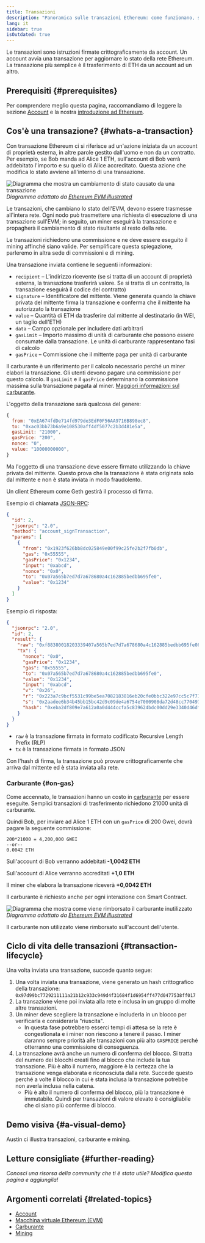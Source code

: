 ```yaml
---
title: Transazioni
description: "Panoramica sulle transazioni Ethereum: come funzionano, struttura dati e come inviarle tramite un'applicazione."
lang: it
sidebar: true
isOutdated: true
---
```


Le transazioni sono istruzioni firmate crittograficamente da account. Un account avvia una transazione per aggiornare lo stato della rete Ethereum. La transazione più semplice è il trasferimento di ETH da un account ad un altro.

## Prerequisiti {#prerequisites}

Per comprendere meglio questa pagina, raccomandiamo di leggere la sezione [Account](/developers/docs/accounts/) e la nostra [introduzione ad Ethereum](/developers/docs/intro-to-ethereum/).

## Cos'è una transazione? {#whats-a-transaction}

Con transazione Ethereum ci si riferisce ad un'azione iniziata da un account di proprietà esterna, in altre parole gestito dall'uomo e non da un contratto. Per esempio, se Bob manda ad Alice 1 ETH, sull'account di Bob verrà addebitato l'importo e su quello di Alice accreditato. Questa azione che modifica lo stato avviene all'interno di una transazione.

![Diagramma che mostra un cambiamento di stato causato da una transazione](../../../../../developers/docs/transactions/tx.png) _Diagramma adattato da [Ethereum EVM illustrated](https://takenobu-hs.github.io/downloads/ethereum_evm_illustrated.pdf)_

Le transazioni, che cambiano lo stato dell'EVM, devono essere trasmesse all'intera rete. Ogni nodo può trasmettere una richiesta di esecuzione di una transazione sull'EVM; in seguito, un miner eseguirà la transazione e propagherà il cambiamento di stato risultante al resto della rete.

Le transazioni richiedono una commissione e ne deve essere eseguito il mining affinché siano valide. Per semplificare questa spiegazione, parleremo in altra sede di commissioni e di mining.

Una transazione inviata contiene le seguenti informazioni:

- `recipient` – L'indirizzo ricevente (se si tratta di un account di proprietà esterna, la transazione trasferirà valore. Se si tratta di un contratto, la transazione eseguirà il codice del contratto)
- `signature` – Identificatore del mittente. Viene generata quando la chiave privata del mittente firma la transazione e conferma che il mittente ha autorizzato la transazione
- `value` – Quantità di ETH da trasferire dal mittente al destinatario (in WEI, un taglio dell'ETH)
- `data` – Campo opzionale per includere dati arbitrari
- `gasLimit` – Importo massimo di unità di carburante che possono essere consumate dalla transazione. Le unità di carburante rappresentano fasi di calcolo
- `gasPrice` – Commissione che il mittente paga per unità di carburante

Il carburante è un riferimento per il calcolo necessario perché un miner elabori la transazione. Gli utenti devono pagare una commissione per questo calcolo. Il `gasLimit` e il `gasPrice` determinano la commissione massima sulla transazione pagata al miner. [Maggiori informazioni sul carburante](/developers/docs/gas/).

L'oggetto della transazione sarà qualcosa del genere:

```js
{
  from: "0xEA674fdDe714fd979de3EdF0F56AA9716B898ec8",
  to: "0xac03bb73b6a9e108530aff4df5077c2b3d481e5a",
  gasLimit: "21000",
  gasPrice: "200",
  nonce: "0",
  value: "10000000000",
}
```

Ma l'oggetto di una transazione deve essere firmato utilizzando la chiave privata del mittente. Questo prova che la transazione è stata originata solo dal mittente e non è stata inviata in modo fraudolento.

Un client Ethereum come Geth gestirà il processo di firma.

Esempio di chiamata [JSON-RPC](https://eth.wiki/json-rpc/API):

```json
{
  "id": 2,
  "jsonrpc": "2.0",
  "method": "account_signTransaction",
  "params": [
    {
      "from": "0x1923f626bb8dc025849e00f99c25fe2b2f7fb0db",
      "gas": "0x55555",
      "gasPrice": "0x1234",
      "input": "0xabcd",
      "nonce": "0x0",
      "to": "0x07a565b7ed7d7a678680a4c162885bedbb695fe0",
      "value": "0x1234"
    }
  ]
}
```

Esempio di risposta:

```json
{
  "jsonrpc": "2.0",
  "id": 2,
  "result": {
    "raw": "0xf88380018203339407a565b7ed7d7a678680a4c162885bedbb695fe080a44401a6e4000000000000000000000000000000000000000000000000000000000000001226a0223a7c9bcf5531c99be5ea7082183816eb20cfe0bbc322e97cc5c7f71ab8b20ea02aadee6b34b45bb15bc42d9c09de4a6754e7000908da72d48cc7704971491663",
    "tx": {
      "nonce": "0x0",
      "gasPrice": "0x1234",
      "gas": "0x55555",
      "to": "0x07a565b7ed7d7a678680a4c162885bedbb695fe0",
      "value": "0x1234",
      "input": "0xabcd",
      "v": "0x26",
      "r": "0x223a7c9bcf5531c99be5ea7082183816eb20cfe0bbc322e97cc5c7f71ab8b20e",
      "s": "0x2aadee6b34b45bb15bc42d9c09de4a6754e7000908da72d48cc7704971491663",
      "hash": "0xeba2df809e7a612a0a0d444ccfa5c839624bdc00dd29e3340d46df3870f8a30e"
    }
  }
}
```

- `raw` è la transazione firmata in formato codificato Recursive Length Prefix (RLP)
- `tx` è la transazione firmata in formato JSON

Con l'hash di firma, la transazione può provare crittograficamente che arriva dal mittente ed è stata inviata alla rete.

### Carburante {#on-gas}

Come accennato, le transazioni hanno un costo in [carburante](/developers/docs/gas/) per essere eseguite. Semplici transazioni di trasferimento richiedono 21000 unità di carburante.

Quindi Bob, per inviare ad Alice 1 ETH con un `gasPrice` di 200 Gwei, dovrà pagare la seguente commissione:

```
200*21000 = 4,200,000 GWEI
--or--
0.0042 ETH
```

Sull'account di Bob verranno addebitati **-1,0042 ETH**

Sull'account di Alice verranno accreditati **+1,0 ETH**

Il miner che elabora la transazione riceverà **+0,0042 ETH**

Il carburante è richiesto anche per ogni interazione con Smart Contract.

![Diagramma che mostra come viene rimborsato il carburante inutilizzato](../../../../../developers/docs/transactions/gas-tx.png) _Diagramma adattato da [Ethereum EVM illustrated](https://takenobu-hs.github.io/downloads/ethereum_evm_illustrated.pdf)_

Il carburante non utilizzato viene rimborsato sull'account dell'utente.

## Ciclo di vita delle transazioni {#transaction-lifecycle}

Una volta inviata una transazione, succede quanto segue:

1. Una volta inviata una transazione, viene generato un hash crittografico della transazione: `0x97d99bc7729211111a21b12c933c949d4f31684f1d6954ff477d0477538ff017`
2. La transazione viene poi inviata alla rete e inclusa in un gruppo di molte altre transazioni.
3. Un miner deve scegliere la transazione e includerla in un blocco per verificarla e considerarla "riuscita".
   - In questa fase potrebbero esserci tempi di attesa se la rete è congestionata e i miner non riescono a tenere il passo. I miner daranno sempre priorità alle transazioni con più alto `GASPRICE` perché otterranno una commissione di conseguenza.
4. La transazione avrà anche un numero di conferma del blocco. Si tratta del numero dei blocchi creati fino al blocco che include la tua transazione. Più è alto il numero, maggiore è la certezza che la transazione venga elaborata e riconosciuta dalla rete. Succede questo perché a volte il blocco in cui è stata inclusa la transazione potrebbe non averla inclusa nella catena.
   - Più è alto il numero di conferma del blocco, più la transazione è immutabile. Quindi per transazioni di valore elevato è consigliabile che ci siano più conferme di blocco.

## Demo visiva {#a-visual-demo}

Austin ci illustra transazioni, carburante e mining.

<YouTube id="er-0ihqFQB0" />

## Letture consigliate {#further-reading}

_Conosci una risorsa della community che ti è stata utile? Modifica questa pagina e aggiungila!_

## Argomenti correlati {#related-topics}

- [Account](/developers/docs/accounts/)
- [Macchina virtuale Ethereum (EVM)](/developers/docs/evm/)
- [Carburante](/developers/docs/gas/)
- [Mining](/developers/docs/consensus-mechanisms/pow/mining/)
